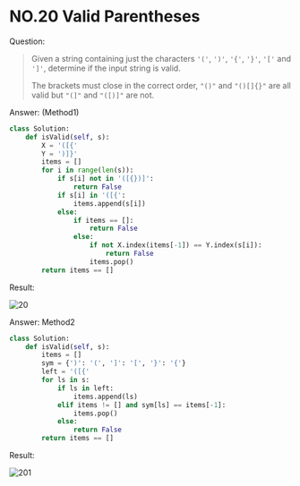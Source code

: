 # NO.20 Valid Parentheses

Question:

> Given a string containing just the characters `'('`, `')'`, `'{'`, `'}'`, `'['` and `']'`, determine if the input string is valid.
>
> The brackets must close in the correct order, `"()"` and `"()[]{}"` are all valid but `"(]"` and `"([)]"` are not.

Answer: (Method1)

~~~python
class Solution:
    def isValid(self, s):
        X = '([{'
        Y = ')]}'
        items = []
        for i in range(len(s)):
            if s[i] not in '([{})]':
                return False
            if s[i] in '([{':
                items.append(s[i])
            else:
                if items == []:
                    return False
                else:
                    if not X.index(items[-1]) == Y.index(s[i]):
                        return False
                    items.pop()
        return items == []

~~~

Result:

![20](C:\Users\kevinelstri\Desktop\20.png)

Answer: Method2

~~~python
class Solution:
    def isValid(self, s):
        items = []
        sym = {')': '(', ']': '[', '}': '{'}
        left = '([{'
        for ls in s:
            if ls in left:
                items.append(ls)
            elif items != [] and sym[ls] == items[-1]:
                items.pop()
            else:
                return False
        return items == []
~~~

Result:

![201](C:\Users\kevinelstri\Desktop\201.png)